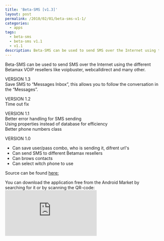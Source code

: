 ```yaml
---
title: 'Beta-SMS [v1.3]'
layout: post
permalink: /2010/02/01/beta-sms-v1-1/
categories:
  - apps
tags:
  - beta-sms
  - beta-sms v1.1
  - v1.1
description: Beta-SMS can be used to send SMS over the Internet using the different Betamax VOIP resellers like voipbuster, webcalldirect and many other.
---
```

Beta-SMS can be used to send SMS over the Internet using the different Betamax VOIP resellers like voipbuster, webcalldirect and many other.

VERSION 1.3  
Save SMS to &#8220;Messages Inbox&#8221;, this allows you to follow the conversation in the &#8220;Messages&#8221;.

VERSION 1.2  
Time out fix

VERSION 1.1  
Better error handling for SMS sending  
Using properties instead of database for efficiency  
Better phone numbers class

VERSION 1.0  
- Can save user/pass combo, who is sending it, difrent url's  
- Can send SMS to different Betamax resellers  
- Can brows contacts  
- Can select witch phone to use

Source can be found [here:][1]

You can download the application free from the Android Market by searching for it or by scanning the QR-code:  
![qrcode][2]

 [1]: http://code.google.com/p/coralic/source/browse/#svn/trunk/Beta-SMS
 [2]: http://qrcode.kaywa.com/img.php?s=6&d=market%3A%2F%2Fsearch%3Fq%3Dpname%3Anl.coralic.beta.sms